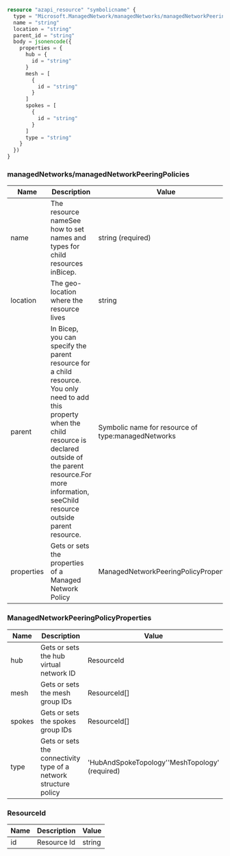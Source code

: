 ```terraform
resource "azapi_resource" "symbolicname" {
  type = "Microsoft.ManagedNetwork/managedNetworks/managedNetworkPeeringPolicies@2019-06-01-preview"
  name = "string"
  location = "string"
  parent_id = "string"
  body = jsonencode({
    properties = {
      hub = {
        id = "string"
      }
      mesh = [
        {
          id = "string"
        }
      ]
      spokes = [
        {
          id = "string"
        }
      ]
      type = "string"
    }
  })
}

```

### managedNetworks/managedNetworkPeeringPolicies

| Name | Description | Value |
|-|-|-|
| name | The resource nameSee how to set names and types for child resources inBicep. | string (required) |
| location | The geo-location where the resource lives | string |
| parent | In Bicep, you can specify the parent resource for a child resource. You only need to add this property when the child resource is declared outside of the parent resource.For more information, seeChild resource outside parent resource. | Symbolic name for resource of type:managedNetworks |
| properties | Gets or sets the properties of a Managed Network Policy | ManagedNetworkPeeringPolicyProperties |


### ManagedNetworkPeeringPolicyProperties

| Name | Description | Value |
|-|-|-|
| hub | Gets or sets the hub virtual network ID | ResourceId |
| mesh | Gets or sets the mesh group IDs | ResourceId[] |
| spokes | Gets or sets the spokes group IDs | ResourceId[] |
| type | Gets or sets the connectivity type of a network structure policy | 'HubAndSpokeTopology''MeshTopology' (required) |


### ResourceId

| Name | Description | Value |
|-|-|-|
| id | Resource Id | string |


